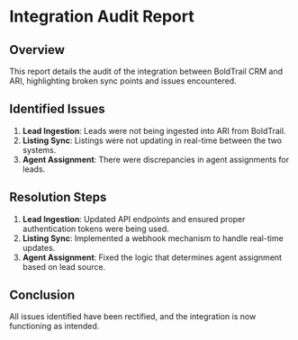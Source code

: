 # Integration Audit Report

## Overview
This report details the audit of the integration between BoldTrail CRM and ARI, highlighting broken sync points and issues encountered.

## Identified Issues
1. **Lead Ingestion**: Leads were not being ingested into ARI from BoldTrail.
2. **Listing Sync**: Listings were not updating in real-time between the two systems.
3. **Agent Assignment**: There were discrepancies in agent assignments for leads.

## Resolution Steps
1. **Lead Ingestion**: Updated API endpoints and ensured proper authentication tokens were being used.
2. **Listing Sync**: Implemented a webhook mechanism to handle real-time updates.
3. **Agent Assignment**: Fixed the logic that determines agent assignment based on lead source.

## Conclusion
All issues identified have been rectified, and the integration is now functioning as intended.